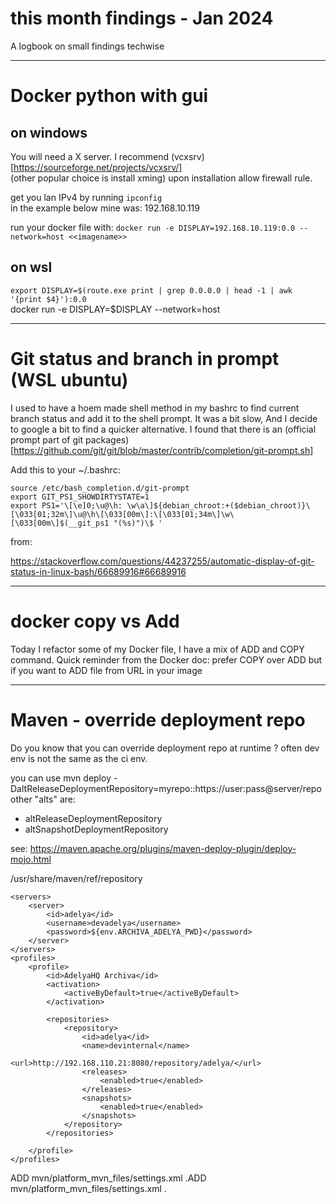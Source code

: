 # this month findings - Jan 2024

A logbook on small findings techwise

----

# Docker python with gui 

## on windows

You will need a X server. I recommend  (vcxsrv)[https://sourceforge.net/projects/vcxsrv/]  
(other popular choice is install xming)
upon installation allow firewall rule.

get you lan IPv4 by running `ipconfig`  
in the example below mine was: 192.168.10.119  

run your docker file with:
`docker run -e DISPLAY=192.168.10.119:0.0 --network=host <<imagename>>`

## on wsl

`export DISPLAY=$(route.exe print | grep 0.0.0.0 | head -1 | awk '{print $4}'):0.0`  
docker run -e DISPLAY=$DISPLAY --network=host  

---
# Git status and branch in prompt (WSL ubuntu)

I used to have a hoem made shell method in my bashrc to find current branch status and add it to the shell prompt. 
It was a bit slow, And I decide to google a bit to find a quicker alternative.
I found that there is an (official prompt part of git packages)[https://github.com/git/git/blob/master/contrib/completion/git-prompt.sh]


Add this to your ~/.bashrc:
```
source /etc/bash_completion.d/git-prompt
export GIT_PS1_SHOWDIRTYSTATE=1
export PS1='\[\e]0;\u@\h: \w\a\]${debian_chroot:+($debian_chroot)}\[\033[01;32m\]\u@\h\[\033[00m\]:\[\033[01;34m\]\w\[\033[00m\]$(__git_ps1 "(%s)")\$ '
``` 
from:

https://stackoverflow.com/questions/44237255/automatic-display-of-git-status-in-linux-bash/66689916#66689916

--- 

# docker copy vs Add

Today I refactor some of my Docker file, 
I have a mix of ADD and COPY command.
Quick reminder from the Docker doc: prefer COPY over ADD but if you want to ADD file from URL in your image

---

# Maven - override deployment repo

Do you know that you can override deployment repo at runtime ?
often dev env is not the same as the ci env.

you can use 
mvn deploy -DaltReleaseDeploymentRepository=myrepo::https://user:pass@server/repo
other "alts" are: 
- altReleaseDeploymentRepository
- altSnapshotDeploymentRepository

see: https://maven.apache.org/plugins/maven-deploy-plugin/deploy-mojo.html


<settings xmlns="http://maven.apache.org/SETTINGS/1.0.0"
    xmlns:xsi="http://www.w3.org/2001/XMLSchema-instance"
    xsi:schemaLocation="http://maven.apache.org/SETTINGS/1.0.0 https://maven.apache.org/xsd/settings-1.0.0.xsd">
    <localRepository>/usr/share/maven/ref/repository</localRepository>


    <servers>
        <server>
            <id>adelya</id>
            <username>devadelya</username>
            <password>${env.ARCHIVA_ADELYA_PWD}</password>
        </server>
    </servers>
    <profiles>
        <profile>
            <id>AdelyaHQ Archiva</id>
            <activation>
                <activeByDefault>true</activeByDefault>
            </activation>

            <repositories>
                <repository>
                    <id>adelya</id>
                    <name>devinternal</name>
                    <url>http://192.168.110.21:8080/repository/adelya/</url>
                    <releases>
                        <enabled>true</enabled>
                    </releases>
                    <snapshots>
                        <enabled>true</enabled>
                    </snapshots>
                </repository>
            </repositories>

        </profile>
    </profiles>
</settings>

ADD mvn/platform_mvn_files/settings.xml .ADD mvn/platform_mvn_files/settings.xml .
